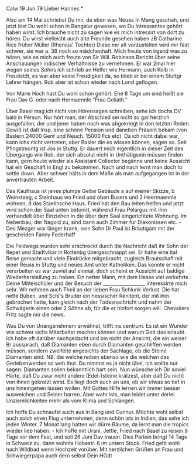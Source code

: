  Calw 19 Jun 79
Lieber Hannes <Frohnmy>*

Also am 14 Mai schriebst Du mir, da eben was Neues in Mang geschah, und jetzt bist Du wohl schon in Bangalur gewesen, wo Du Intressantes gehört haben wirst. Ich brauche nicht zu sagen wie es mich intressirt von dort zu hören. Du wirst vielleicht auch alte Freunde gesehen haben zB Catharine Rice früher Müller (Rhenius' Tochter) Diese mir alt vorzustellen wird mir fast schwer, sie war a. 38 noch so mädchenhaft. Mich freuts von irgend was zu hören, wie es mich auch freute von Sir Will. Robinson Bericht über seine Anschauungen indischer Verhältnisse zu vernehmen. Er war 2mal hier wegen seines Sohns ich schrieb an Helfer wie Hermann, auch Kolb in Freudstdt, es war aber keine Freudigkeit da, so blieb er bei einem Stuttgr Lehrer hängen. Rob aber ist schon wieder nach Lond geflogen.

Von Marie Hoch hast Du wohl schon gehört. Ehe 8 Tage um sind heißt sie Frau Dav G. oder nach Hermaennle "Frau Goliath."

Über Basel mag ich nicht von Hörensagen schreiben, sehe ich dochs DV bald in Person. Nur hört man, der Abschied sei nicht so gar herzlich ausgefallen, der und jener haben noch was abgekriegt in den letzten Reden. Gewiß ist daß Insp. eine schöne Pension und daneben Präsent bekam (von Baslern 24000 Genf und Neuch. 15000 Fcs etc). Da ich nicht dabei war, kann ichs nicht vertreten, aber Basler die es wissen können, sagen so. Seit Pfingstmontg ist Jos in Stuttg. Er dauert mich eigentlich in dieser Zeit des Übergangs wie Rob. der sich absolut nicht in Unthätigsein müssen finden kann, gern heute wieder als Assistant Collector begänne und keine Aussicht hat ein Geschäft in Engl zu bekommen. Nach und nach lernt man doch to settle down. Aber schwer hälts in dem Maße als man aufgegangen ist in der anvertrauten Arbeit.

Das Kaufhaus ist jenes plumpe Gelbe Gebäude
a auf meiner Skizze, b Weinsteeg, c Steinhaus
wo Fried und oben Busers und 2 Heermaennle wohnen,
d das Staelinsche Haus. Fried hat den Bau leiten helfen und jetzt wird schon der Saal unten betonirt, während Frau Pelargus mit ihm verhandelt über Einziehen in die über dem Saal eingerichtete Wohnung. Im Nebenbau, der Nagold zu, sind dann auch Zimmer für Diakonissen etc. - Dec Mezger war länger krank; sein Sohn Dr Paul ist Bräutigam mit der gescheiden Fanny Federhaff

Die Feldwegs wurden sehr erschreckt durch die Nachricht daß ihr Sohn der Repet und Stadtvikar in Rottenbg übergeschnappt sei. Er hatte eine ital Reise gemacht und viele Eindrücke mitgebracht, zugleich Brautschaft mit einer Reuss in Stuttg und neues Amt unter Katholiken. Das konnte er nicht verarbeiten es war zuviel auf einmal, doch scheint er Aussicht auf baldige Wiederherstellung zu haben. Ein netter Mann, mit dem Hesse viel verkehrte. 
Deine Mittelschüler und der Besuch der __________________ interessirte mich sehr. Wir nehmen auch Theil an der lieben Frau Schlunk Verlust. Die hat nette Buben, und Schl's Bruder ein hessischer Renitent, der mit ihm gebrochen hatte, kam gleich nach der Todesnachricht und nahm der Schwägerin einen oder 2 Söhne ab, für die er hinfort sorgen will. Chevaliers Fritz sagte mir die news.

Was Du von Unangenehmem erwähnst, trifft ins centrum. Es ist ein Wunder wie schwer sichs Mitarbeiter machen können und warum Gott das erlaubt. Ich habe oft darüber nachgedacht und bin nicht der Ansicht, die ein weiser Br aussprach, daß Diamanten eben durch Diamanten geschliffen werden müssen, sondern zweifelte angesichts der Sachlage, ob die Steine Diamanten sind. NB. die welche reiben ebenso wie die welchen das Geriebenwerden so weh thut. Du nimmst es ja nicht übel, ich wollte nur sagen: Diamanten sollen bekanntlich hart sein. Nun wünsche ich Dir soviel Härte, daß Du zwar nicht andere (Edel-)steine krätzest, aber daß Du nicht von ihnen gekratzt wirst. Es liegt doch auch an uns, ob wir etwas so tief in uns hineingehen lassen wollen. Mit Gottes Hilfe lernen wir immer besser ausweichen und Seiner harren. Aber wahr ists, man leidet unter derlei Unziemlichkeiten mehr als vom Klima und Schlangen.

Ich hoffe Du schnaufst auch aus in Bang und Cunnur. Möchte wohl selbst auch solch einen Flug unternehmen, denn schön ists in Indien, das sehe ich jeden Winter. 7 Monat lang hatten wir dürre Bäume, da lernt man die tropics wieder lieb haben. - Ich hoffe mit Urani, Jettle, Fried nach Basel zu reisen 8 Tage vor dem Fest, und soll 26 Juni Dav trauen. Dies Pärlein bringt 14 Tage in Schweiz zu, dann wohnts Hohestr. 6 im untern Stock. Fried geht wohl nach Wildbad wenn Hochzeit vorüber. Mit herzlichen Grüßen an Frau und Schwiegerpapa auch dero selbst
 Dein HGdt
